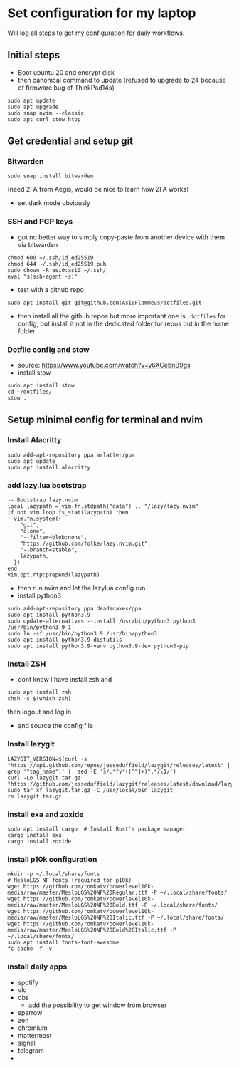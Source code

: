 # Set configuration for my laptop

Will log all steps to get my configuration for daily workflows.

## Initial steps

- Boot ubuntu 20 and encrypt disk
- then canonical command to update (refused to upgrade to 24 because of firmware bug of ThinkPad14s)

```
sudo apt update
sudo apt upgrade
sudo snap nvim --classic
sudo apt curl stow htop
```

## Get credential and setup git

### Bitwarden

```
sudo snap install bitwarden
```

(need 2FA from Aegis, would be nice to learn how 2FA works)

- set dark mode obviously

### SSH and PGP keys

- got no better way to simply copy-paste from another device with them via bitwarden

```
chmod 600 ~/.ssh/id_ed25519
chmod 644 ~/.ssh/id_ed25519.pub
sudo chown -R asi0:asi0 ~/.ssh/
eval "$(ssh-agent -s)"
```

- test with a github repo

```
sudo apt install git git@github.com:Asi0Flammeus/dotfiles.git

```
- then install all the github repos but more important one is `.dotfiles` for config, but install it not in the dedicated folder for repos but in the home folder.

### Dotfile config and stow

- source: https://www.youtube.com/watch?v=y6XCebnB9gs
- install stow

```
sudo apt install stow
cd ~/dotfiles/
stow .
```



## Setup minimal config for terminal and nvim


### Install Alacritty

```
sudo add-apt-repository ppa:aslatter/ppa
sudo apt update
sudo apt install alacritty
```


### add lazy.lua bootstrap 

```
-- Bootstrap lazy.nvim
local lazypath = vim.fn.stdpath("data") .. "/lazy/lazy.nvim"
if not vim.loop.fs_stat(lazypath) then
  vim.fn.system({
    "git",
    "clone",
    "--filter=blob:none",
    "https://github.com/folke/lazy.nvim.git",
    "--branch=stable",
    lazypath,
  })
end
vim.opt.rtp:prepend(lazypath)

```
- then run nvim and let the lazylua config run
- install python3 
```
sudo add-apt-repository ppa:deadsnakes/ppa
sudo apt install python3.9
sudo update-alternatives --install /usr/bin/python3 python3 /usr/bin/python3.9 1
sudo ln -sf /usr/bin/python3.9 /usr/bin/python3
sudo apt install python3.9-distutils
sudo apt install python3.9-venv python3.9-dev python3-pip
```
### Install ZSH

- dont know I have install zsh and 
```
sudo apt install zsh
chsh -s $(which zsh)
```
then logout and log in
- and source the config file

### Install lazygit

```
LAZYGIT_VERSION=$(curl -s "https://api.github.com/repos/jesseduffield/lazygit/releases/latest" | grep '"tag_name":' |  sed -E 's/.*"v*([^"]+)".*/\1/')
curl -Lo lazygit.tar.gz "https://github.com/jesseduffield/lazygit/releases/latest/download/lazygit_${LAZYGIT_VERSION}_Linux_x86_64.tar.gz"
sudo tar xf lazygit.tar.gz -C /usr/local/bin lazygit
rm lazygit.tar.gz
```
### install exa and zoxide

```
sudo apt install cargo  # Install Rust's package manager
cargo install exa
cargo install zoxide
```
### install p10k configuration

```
mkdir -p ~/.local/share/fonts
# MesloLGS NF fonts (required for p10k)
wget https://github.com/romkatv/powerlevel10k-media/raw/master/MesloLGS%20NF%20Regular.ttf -P ~/.local/share/fonts/
wget https://github.com/romkatv/powerlevel10k-media/raw/master/MesloLGS%20NF%20Bold.ttf -P ~/.local/share/fonts/
wget https://github.com/romkatv/powerlevel10k-media/raw/master/MesloLGS%20NF%20Italic.ttf -P ~/.local/share/fonts/
wget https://github.com/romkatv/powerlevel10k-media/raw/master/MesloLGS%20NF%20Bold%20Italic.ttf -P ~/.local/share/fonts/
sudo apt install fonts-font-awesome
fc-cache -f -v
```

### install daily apps

- spotify 
- vlc
- obs
    - add the possibility to get window from browser
- sparrow
- zen
- chromium 
- mattermost
- signal
- telegram 
- 

